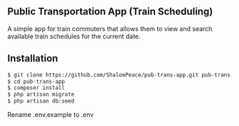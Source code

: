 ## Public Transportation App (Train Scheduling)

A simple app for train commuters that allows them to view and search available train schedules for the current date.

## Installation

```sh
$ git clone https://github.com/ShalomPeace/pub-trans-app.git pub-trans-app
$ cd pub-trans-app
$ composer install
$ php artisan migrate
$ php artisan db:seed
```

Rename .env.example to .env





